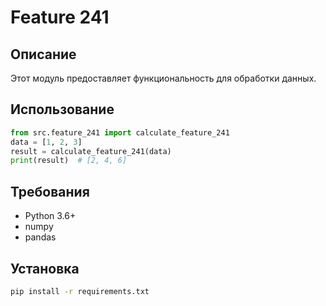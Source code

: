 # Feature 241
## Описание
Этот модуль предоставляет функциональность для обработки данных.
## Использование
```python
from src.feature_241 import calculate_feature_241
data = [1, 2, 3]
result = calculate_feature_241(data)
print(result)  # [2, 4, 6]
```
## Требования
- Python 3.6+
- numpy
- pandas
## Установка
```bash
pip install -r requirements.txt
```